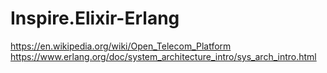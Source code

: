# Inspire.Elixir-Erlang
https://en.wikipedia.org/wiki/Open_Telecom_Platform https://www.erlang.org/doc/system_architecture_intro/sys_arch_intro.html
